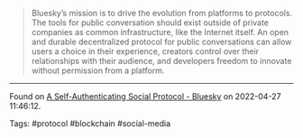> Bluesky’s mission is to drive the evolution from platforms to protocols. The tools for public conversation should exist outside of private companies as common infrastructure, like the Internet itself. An open and durable decentralized protocol for public conversations can allow users a choice in their experience, creators control over their relationships with their audience, and developers freedom to innovate without permission from a platform.

---
Found on [A Self-Authenticating Social Protocol - Bluesky](https://blueskyweb.xyz/blog/3-6-2022-a-self-authenticating-social-protocol) on 2022-04-27 11:46:12.

Tags: #protocol #blockchain #social-media 